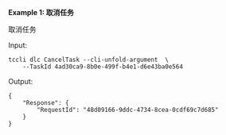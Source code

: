 **Example 1: 取消任务**

取消任务

Input: 

```
tccli dlc CancelTask --cli-unfold-argument  \
    --TaskId 4ad30ca9-8b0e-499f-b4e1-d6e43ba0e564
```

Output: 
```
{
    "Response": {
        "RequestId": "48d09166-9ddc-4734-8cea-0cdf69c7d685"
    }
}
```

